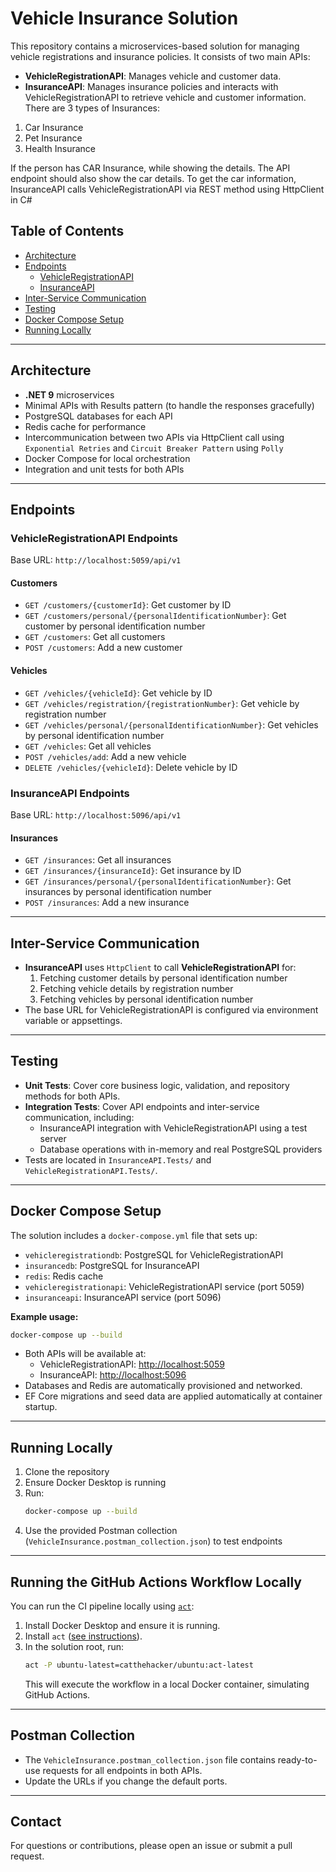 # Vehicle Insurance Solution

This repository contains a microservices-based solution for managing vehicle registrations and insurance policies. It consists of two main APIs:

- **VehicleRegistrationAPI**: Manages vehicle and customer data.
- **InsuranceAPI**: Manages insurance policies and interacts with VehicleRegistrationAPI to retrieve vehicle and customer information.
There are 3 types of Insurances:
1. Car Insurance
2. Pet Insurance
3. Health Insurance

If the person has CAR Insurance, while showing the details. The API endpoint should also show the car details. To get the car information, InsuranceAPI calls VehicleRegistrationAPI via REST method using HttpClient in C#

## Table of Contents
- [Architecture](#architecture)
- [Endpoints](#endpoints)
  - [VehicleRegistrationAPI](#vehicleregistrationapi-endpoints)
  - [InsuranceAPI](#insuranceapi-endpoints)
- [Inter-Service Communication](#inter-service-communication)
- [Testing](#testing)
- [Docker Compose Setup](#docker-compose-setup)
- [Running Locally](#running-locally)

---

## Architecture
- **.NET 9** microservices
- Minimal APIs with Results pattern (to handle the responses gracefully)
- PostgreSQL databases for each API
- Redis cache for performance
- Intercommunication between two APIs via HttpClient call using `Exponential Retries` and `Circuit Breaker Pattern` using `Polly`
- Docker Compose for local orchestration
- Integration and unit tests for both APIs

---

## Endpoints

### VehicleRegistrationAPI Endpoints
Base URL: `http://localhost:5059/api/v1`

#### Customers
- `GET /customers/{customerId}`: Get customer by ID
- `GET /customers/personal/{personalIdentificationNumber}`: Get customer by personal identification number
- `GET /customers`: Get all customers
- `POST /customers`: Add a new customer

#### Vehicles
- `GET /vehicles/{vehicleId}`: Get vehicle by ID
- `GET /vehicles/registration/{registrationNumber}`: Get vehicle by registration number
- `GET /vehicles/personal/{personalIdentificationNumber}`: Get vehicles by personal identification number
- `GET /vehicles`: Get all vehicles
- `POST /vehicles/add`: Add a new vehicle
- `DELETE /vehicles/{vehicleId}`: Delete vehicle by ID

### InsuranceAPI Endpoints
Base URL: `http://localhost:5096/api/v1`

#### Insurances
- `GET /insurances`: Get all insurances
- `GET /insurances/{insuranceId}`: Get insurance by ID
- `GET /insurances/personal/{personalIdentificationNumber}`: Get insurances by personal identification number
- `POST /insurances`: Add a new insurance

---

## Inter-Service Communication
- **InsuranceAPI** uses `HttpClient` to call **VehicleRegistrationAPI** for:
  1. Fetching customer details by personal identification number
  2. Fetching vehicle details by registration number
  3. Fetching vehicles by personal identification number
- The base URL for VehicleRegistrationAPI is configured via environment variable or appsettings.

---

## Testing
- **Unit Tests**: Cover core business logic, validation, and repository methods for both APIs.
- **Integration Tests**: Cover API endpoints and inter-service communication, including:
  - InsuranceAPI integration with VehicleRegistrationAPI using a test server
  - Database operations with in-memory and real PostgreSQL providers
- Tests are located in `InsuranceAPI.Tests/` and `VehicleRegistrationAPI.Tests/`.

---

## Docker Compose Setup

The solution includes a `docker-compose.yml` file that sets up:
- `vehicleregistrationdb`: PostgreSQL for VehicleRegistrationAPI
- `insurancedb`: PostgreSQL for InsuranceAPI
- `redis`: Redis cache
- `vehicleregistrationapi`: VehicleRegistrationAPI service (port 5059)
- `insuranceapi`: InsuranceAPI service (port 5096)

**Example usage:**
```sh
docker-compose up --build
```

- Both APIs will be available at:
  - VehicleRegistrationAPI: [http://localhost:5059](http://localhost:5059)
  - InsuranceAPI: [http://localhost:5096](http://localhost:5096)
- Databases and Redis are automatically provisioned and networked.
- EF Core migrations and seed data are applied automatically at container startup.

---

## Running Locally
1. Clone the repository
2. Ensure Docker Desktop is running
3. Run:
   ```sh
   docker-compose up --build
   ```
4. Use the provided Postman collection (`VehicleInsurance.postman_collection.json`) to test endpoints

---

## Running the GitHub Actions Workflow Locally
You can run the CI pipeline locally using [`act`](https://github.com/nektos/act):

1. Install Docker Desktop and ensure it is running.
2. Install `act` ([see instructions](https://github.com/nektos/act#installation)).
3. In the solution root, run:
   ```sh
   act -P ubuntu-latest=catthehacker/ubuntu:act-latest
   ```
   This will execute the workflow in a local Docker container, simulating GitHub Actions.

---

## Postman Collection
- The `VehicleInsurance.postman_collection.json` file contains ready-to-use requests for all endpoints in both APIs.
- Update the URLs if you change the default ports.

---

## Contact
For questions or contributions, please open an issue or submit a pull request.

